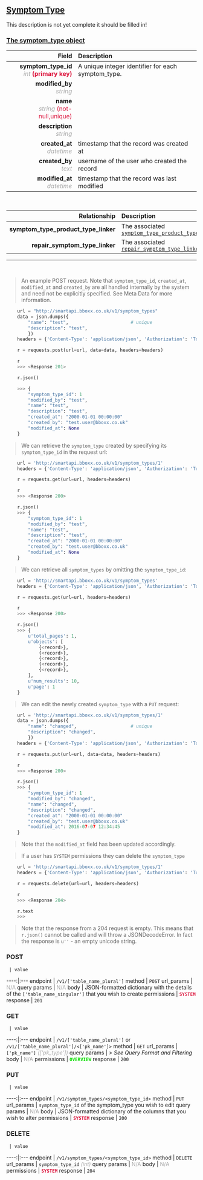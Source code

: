 ## <u>Symptom Type</u>
This description is not yet complete it should be filled in!


### <u>The symptom_type object</u>

Field | Description
------:|:------------
__symptom_type_id__ <br><font color="DarkGray">_int_</font> <font color="Crimson">__(primary key)__</font> | A unique integer identifier for each symptom_type.
__modified_by__ <br><font color="DarkGray">_string_</font> <font color="Crimson"></font> |
__name__ <br><font color="DarkGray">_string_</font> <font color="Crimson">(not-null,unique)</font> |
__description__ <br><font color="DarkGray">_string_</font> <font color="Crimson"></font> |
__created_at__  <br><font color="DarkGray">_datetime_</font> | timestamp that the record was created at
__created_by__  <br><font color="DarkGray">_text_</font>| username of the user who created the record
__modified_at__ <br><font color="DarkGray">_datetime_</font>| timestamp that the record was last modified


<br>

Relationship | Description
-------------:|:------------
__symptom_type_product_type_linker__ | The associated <a href="/#symptom-type-product-type-linker">`symptom_type_product_type_linker`</a>
__repair_symptom_type_linker__ | The associated <a href="/#repair-symptom-type-linker">`repair_symptom_type_linker`</a>


<hr>
<br>

> An example POST request. Note that `symptom_type_id`, `created_at`, `modified_at` and `created_by` are all handled internally by the system and need not be explicitly specified. See Meta Data for more information.

```python
    url = "http://smartapi.bboxx.co.uk/v1/symptom_types"
    data = json.dumps({
		"name": "test",                       # unique
		"description": "test",
		})
    headers = {'Content-Type': 'application/json', 'Authorization': 'Token token=' + A_VALID_TOKEN}

    r = requests.post(url=url, data=data, headers=headers)

    r
    >>> <Response 201>

    r.json()

    >>> {
		"symptom_type_id": 1
		"modified_by": "test",
		"name": "test",
		"description": "test",
		"created_at": "2000-01-01 00:00:00"
		"created_by": "test.user@bboxx.co.uk"
		"modified_at": None
	}
```

> We can retrieve the `symptom_type` created by specifying its `symptom_type_id` in the request url:

```python
    url = 'http://smartapi.bboxx.co.uk/v1/symptom_types/1'
    headers = {'Content-Type': 'application/json', 'Authorization': 'Token token=' + A_VALID_TOKEN}

    r = requests.get(url=url, headers=headers)

    r
    >>> <Response 200>

    r.json()
    >>> {
		"symptom_type_id": 1
		"modified_by": "test",
		"name": "test",
		"description": "test",
		"created_at": "2000-01-01 00:00:00"
		"created_by": "test.user@bboxx.co.uk"
		"modified_at": None
	}
```

> We can retrieve all `symptom_types` by omitting the `symptom_type_id`:

```python
    url = 'http://smartapi.bboxx.co.uk/v1/symptom_types'
    headers = {'Content-Type': 'application/json', 'Authorization': 'Token token=' + A_VALID_TOKEN}

    r = requests.get(url=url, headers=headers)

    r
    >>> <Response 200>

    r.json()
    >>> {
        u'total_pages': 1,
        u'objects': [
            {<record>},
            {<record>},
            {<record>},
            {<record>},
            {<record>},
        ],
        u'num_results': 10,
        u'page': 1
    }
```

> We can edit the newly created `symptom_type` with a `PUT` request:

```python
    url = 'http://smartapi.bboxx.co.uk/v1/symptom_types/1'
    data = json.dumps({
		"name": "changed",                    # unique
		"description": "changed",
		})
    headers = {'Content-Type': 'application/json', 'Authorization': 'Token token=' + A_VALID_TOKEN}

    r = requests.put(url=url, data=data, headers=headers)

    r
    >>> <Response 200>

    r.json()
    >>> {
		"symptom_type_id": 1
		"modified_by": "changed",
		"name": "changed",
		"description": "changed",
		"created_at": "2000-01-01 00:00:00"
		"created_by": "test.user@bboxx.co.uk"
		"modified_at": 2016-07-07 12:34:45
	}
```
> Note that the `modified_at` field has been updated accordingly.

> If a user has `SYSTEM` permissions they can delete the `symptom_type`

```python
    url = 'http://smartapi.bboxx.co.uk/v1/symptom_types/1'
    headers = {'Content-Type': 'application/json', 'Authorization': 'Token token=' + A_VALID_TOKEN}

    r = requests.delete(url=url, headers=headers)

    r
    >>> <Response 204>

    r.text
    >>>
```
> Note that the response from a 204 request is empty. This means that `r.json()` cannot be called and will throw a JSONDecodeError. In fact the response is `u''` - an empty unicode string.



### POST
     | value
 ----:|:---
endpoint | `/v1/['table_name_plural']`
method | `POST`
url_params | <font color="DarkGray">N/A</font>
query params | <font color="DarkGray">N/A</font>
body | JSON-formatted dictionary with the details of the `['table_name_singular']` that you wish to create
permissions | <font color="Crimson">__`SYSTEM`__</font>
response | `201`

### GET
     | value
 ----:|:---
endpoint | `/v1/['table_name_plural']` or `/v1/['table_name_plural']/<['pk_name']>`
method | `GET`
url_params | `['pk_name']` <font color="DarkGray">_(['pk_type'])_</font>
query params | *> See Query Format and Filtering*
body | <font color="DarkGray">N/A</font>
permissions | <font color="Jade">__`OVERVIEW`__</font>
response | `200`

### PUT
     | value
 ----:|:---
endpoint | `/v1/symptom_types/<symptom_type_id>`
method | `PUT`
url_params | `symptom_type_id` of the symptom_type you wish to edit
query params | <font color="DarkGray">N/A</font>
body | JSON-formatted dictionary of the columns that you wish to alter
permissions | <font color="Crimson">__`SYSTEM`__</font>
response | `200`

### DELETE
     | value
 ----:|:---
endpoint | `/v1/symptom_types/<symptom_type_id>`
method | `DELETE`
url_params | `symptom_type_id` <font color="DarkGray">_(int)_</font>
query params | <font color="DarkGray">N/A</font>
body | <font color="DarkGray">N/A</font>
permissions | <font color="Crimson">__`SYSTEM`__</font>
response | `204`


